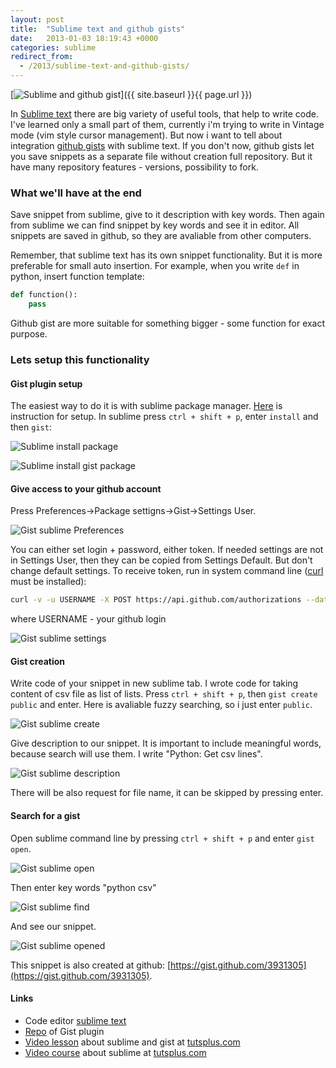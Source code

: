 ```yaml
---
layout: post
title:  "Sublime text and github gists"
date:   2013-01-03 18:19:43 +0000
categories: sublime
redirect_from:
  - /2013/sublime-text-and-github-gists/
---
```


[![Sublime and github gist](/assets/images/posts/2013-01-03-sublime-text-and-github-gists/logo_full.jpeg "Sublime and github gist")]({{ site.baseurl }}{{ page.url }})

In [Sublime text](http://www.sublimetext.com/) there are big variety of useful tools, that help to write code. I've learned only a small part of them, currently i'm trying to write in Vintage mode (vim style cursor management). But now i want to tell about integration [github gists](https://gist.github.com/) with sublime text. If you don't now, github gists let you save snippets as a separate file without creation full repository. But it have many repository features - versions, possibility to fork.

<!--more-->

### What we'll have at the end

Save snippet from sublime, give to it description with key words. Then again from sublime we can find snippet by key words and see it in editor. All snippets are saved in github, so they are avaliable from other computers.

Remember, that sublime text has its own snippet functionality. But it is more preferable for small auto insertion. For example, when you write `def` in python, insert function template:

```python
def function():
    pass
```

Github gist are more suitable for something bigger - some function for exact purpose.

### Lets setup this functionality

#### Gist plugin setup

The easiest way to do it is with sublime package manager. [Here](http://wbond.net/sublime_packages/package_control/installation) is instruction for setup. In sublime press `ctrl + shift + p`, enter `install` and then `gist`:

![Sublime install package](/assets/images/posts/2013-01-03-sublime-text-and-github-gists/1_package_control_install.jpeg "Sublime install package")

![Sublime install gist package](/assets/images/posts/2013-01-03-sublime-text-and-github-gists/2_package_control_gist.jpeg "Sublime install gist package")

#### Give access to your github account

Press Preferences->Package settigns->Gist->Settings User.

![Gist sublime Preferences](/assets/images/posts/2013-01-03-sublime-text-and-github-gists/3_gist_settings_menu.jpeg "Gist sublime Preferences")

You can either set login + password, either token. If needed settings are not in Settings User, then they can be copied from Settings Default. But don't change default settings. To receive token, run in system command line ([curl](http://curl.haxx.se/) must be installed):

```bash
curl -v -u USERNAME -X POST https://api.github.com/authorizations --data "{\"scopes\":[\"gist\"]}"
```

where USERNAME - your github login

![Gist sublime settings](/assets/images/posts/2013-01-03-sublime-text-and-github-gists/4_gist_auth.jpeg "Gist sublime settings")

#### Gist creation

Write code of your snippet in new sublime tab. I wrote code for taking content of csv file as list of lists. Press `ctrl + shift + p`, then `gist create public` and enter. Here is avaliable fuzzy searching, so i just enter `public`.

![Gist sublime create](/assets/images/posts/2013-01-03-sublime-text-and-github-gists/5_gist_create_public.jpeg "Gist sublime create")

Give description to our snippet. It is important to include meaningful words, because search will use them. I write "Python: Get csv lines".

![Gist sublime description](/assets/images/posts/2013-01-03-sublime-text-and-github-gists/6_gist_set_description.jpeg "Gist sublime description")

There will be also request for file name, it can be skipped by pressing enter.

#### Search for a gist

Open sublime command line by pressing `ctrl + shift + p` and enter `gist open`.

![Gist sublime open](/assets/images/posts/2013-01-03-sublime-text-and-github-gists/7_gist_open.jpeg "Gist sublime open")

Then enter key words "python csv"

![Gist sublime find](/assets/images/posts/2013-01-03-sublime-text-and-github-gists/8_gist_find_by_descr.jpeg "Gist sublime find")

And see our snippet.

![Gist sublime opened](/assets/images/posts/2013-01-03-sublime-text-and-github-gists/9_gist_opened.jpeg "Gist sublime opened")


This snippet is also created at github: [https://gist.github.com/3931305](https://gist.github.com/3931305).

#### Links

- Code editor [sublime text](http://www.sublimetext.com/)
- [Repo](https://github.com/condemil/Gist) of Gist plugin
- [Video lesson](https://tutsplus.com/lesson/sexy-code-snippet-management-with-gists/) about sublime and gist at [tutsplus.com](http://tutsplus.com/)
- [Video course](https://tutsplus.com/course/improve-workflow-in-sublime-text-2/) about sublime at [tutsplus.com](http://tutsplus.com/)
